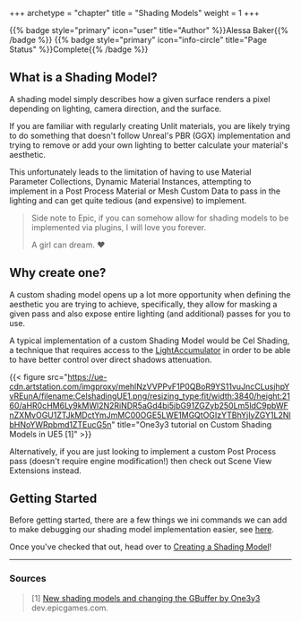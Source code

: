 +++
archetype = "chapter"
title = "Shading Models"
weight = 1
+++

{{% badge style="primary" icon="user" title="Author" %}}Alessa Baker{{% /badge %}}
{{% badge style="primary" icon="info-circle" title="Page Status" %}}Complete{{% /badge %}}

## What is a Shading Model?

A shading model simply describes how a given surface renders a pixel depending on lighting, camera direction, and the
surface.

If you are familiar with regularly creating Unlit materials, you are likely trying to do something that doesn't
follow Unreal's PBR (GGX) implementation and trying to remove or add your own lighting to better calculate your material's
aesthetic.  

This unfortunately leads to the limitation of having to use Material Parameter Collections, Dynamic Material
Instances, attempting to implement in a Post Process Material or Mesh Custom Data to pass in the lighting and can get 
quite tedious (and expensive) to implement.

> Side note to Epic, if you can somehow allow for shading models to be implemented via plugins, I will love you forever.  
>   
> A girl can dream. ❤️

## Why create one?

A custom shading model opens up a lot more opportunity when defining the aesthetic you are trying to achieve, specifically,
they allow for masking a given pass and also expose entire lighting (and additional) passes for you to use.

A typical implementation of a custom Shading Model would be Cel Shading, a technique that requires access to the [LightAccumulator]()
in order to be able to have better control over direct shadows attenuation.

{{< figure src="https://ue-cdn.artstation.com/imgproxy/mehlNzVVPPvF1P0QBoR9YS11vuJncCLusjhpYvREunA/filename:CelshadingUE1.png/resizing_type:fit/width:3840/height:2160/aHR0cHM6Ly9kMWl2N2RiNDR5aGd4bi5jbG91ZGZyb250Lm5ldC9pbWFnZXMvOGU1ZTJkMDctYmJmMC00OGE5LWE1MGQtOGIzYTBhYjIyZGY1L2NlbHNoYWRpbmd1ZTEucG5n" title="One3y3 tutorial on Custom Shading Models in UE5 [1]" >}}

Alternatively, if you are just looking to implement a custom Post Process pass (doesn't require engine modification!) then
check out Scene View Extensions instead.

## Getting Started

Before getting started, there are a few things we ini commands we can add to make debugging our shading model implementation
easier, see [here](/unrealrenderpipeline/shadingmodels/helpfulinicommands/).

Once you've checked that out, head over to [Creating a Shading Model](/unrealrenderpipeline/shadingmodels/creatingshadingmodels/)!

---

### Sources  
> [1] [New shading models and changing the GBuffer by One3y3](https://dev.epicgames.com/community/learning/tutorials/2R5x/unreal-engine-new-shading-models-and-changing-the-gbuffer) dev.epicgames.com.